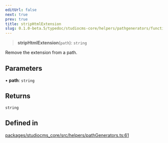 ```yaml
---
editUrl: false
next: true
prev: true
title: stripHtmlExtension
slug: 0.1.0-beta.5/typedoc/studiocms-core/helpers/pathgenerators/functions/striphtmlextension
---
```


> **stripHtmlExtension**(`path`): `string`

Remove the extension from a path.

## Parameters

• **path**: `string`

## Returns

`string`

## Defined in

[packages/studiocms\_core/src/helpers/pathGenerators.ts:61](https://github.com/astrolicious/studiocms/tree/main/packages/studiocms_core/src/helpers/pathGenerators.ts#L61)
